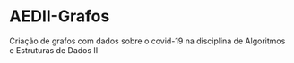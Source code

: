# AEDII-Grafos
Criação de grafos com dados sobre o covid-19 na disciplina de Algoritmos e Estruturas de Dados II 
